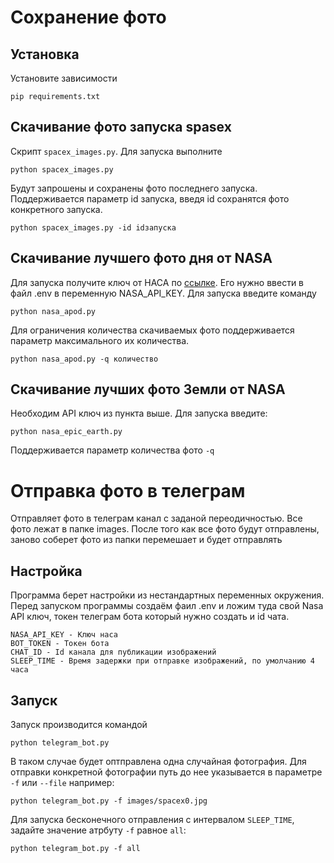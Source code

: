 # Сохранение фото

## Установка
Установите зависимости
```
pip requirements.txt
```

## Скачивание фото запуска spasex 

Скрипт `spacex_images.py`. Для запуска выполните      
```
python spacex_images.py
```   
Будут запрошены и сохранены фото последнего запуска.    
Поддерживается параметр id запуска, введя id сохранятся фото конкретного запуска.    
```
python spacex_images.py -id idзапуска
```    


## Скачивание лучшего фото дня от NASA

Для запуска получите ключ от НАСА по [ссылке](https://api.nasa.gov/#apod). Его нужно ввести в файл .env в переменную NASA_API_KEY. Для запуска введите команду     
```
python nasa_apod.py
```   
Для ограничения количества скачиваемых фото поддерживается параметр максимального их количества.
```
python nasa_apod.py -q количество
```  

## Скачивание лучших фото Земли от NASA
Необходим API ключ из пункта выше. 
Для запуска введите:   
```
python nasa_epic_earth.py
```   
Поддерживается параметр количества фото `-q`


# Отправка фото в телеграм
Отправляет фото в телеграм канал с заданой переодичностью. Все фото лежат в папке images. После того как все фото будут отправлены, заново соберет фото из папки перемешает и будет отправлять

## Настройка

Программа берет настройки из нестандартных переменных окружения. Перед запуском программы создаём фаил .env и ложим туда свой Nasa API ключ, токен телеграм бота который нужно создать и id чата.
```
NASA_API_KEY - Ключ наса 
BOT_TOKEN - Токен бота
CHAT_ID - Id канала для публикации изображений
SLEEP_TIME - Время задержки при отправке изображений, по умолчанию 4 часа
```

## Запуск
Запуск производится командой 
```
python telegram_bot.py
```
В таком случае будет оптправлена одна случайная фотография.
Для отправки конкретной фотографии путь до нее указывается в параметре `-f` или `--file` например:
```
python telegram_bot.py -f images/spacex0.jpg
```
Для запуска бесконечного отправления с интервалом `SLEEP_TIME`, задайте значение атрбуту `-f` равное `all`:
```
python telegram_bot.py -f all
```